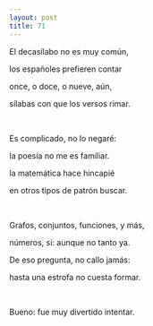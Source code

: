 ```yaml
---
layout: post
title: 71
---
```


El decasílabo no es muy común,

los españoles prefieren contar

once, o doce, o nueve, aún,

sílabas con que los versos rimar.

                 

Es complicado, no lo negaré:

la poesía no me es familiar.

la matemática hace hincapié

en otros tipos de patrón buscar.

                 

Grafos, conjuntos, funciones, y más,

números, sí: aunque no tanto ya.

De eso pregunta, no callo jamás:

hasta una estrofa no cuesta formar.

                 

Bueno: fue muy divertido intentar.
